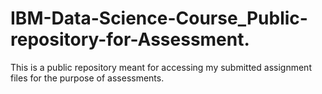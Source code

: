 # IBM-Data-Science-Course_Public-repository-for-Assessment.
This is a public repository meant for accessing my submitted assignment files for the purpose of assessments.
